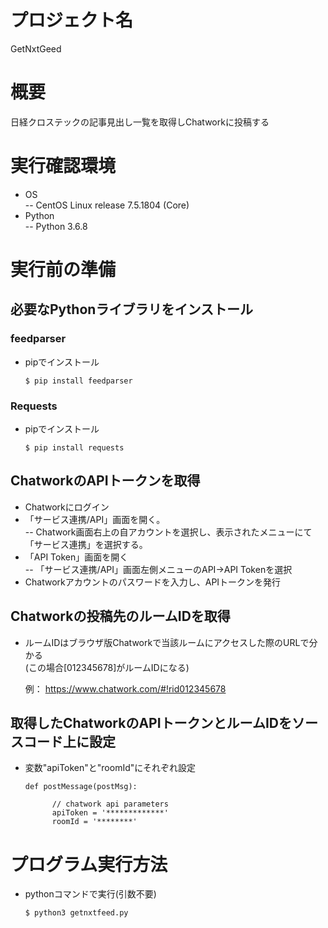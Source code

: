 # プロジェクト名
GetNxtGeed

# 概要
日経クロステックの記事見出し一覧を取得しChatworkに投稿する

# 実行確認環境
- OS  
-- CentOS Linux release 7.5.1804 (Core)  
- Python  
-- Python 3.6.8  

# 実行前の準備

## 必要なPythonライブラリをインストール

### feedparser
- pipでインストール  

      $ pip install feedparser  

### Requests
- pipでインストール  

      $ pip install requests  

## ChatworkのAPIトークンを取得
- Chatworkにログイン  
- 「サービス連携/API」画面を開く。  
-- Chatwork画面右上の自アカウントを選択し、表示されたメニューにて「サービス連携」を選択する。  
- 「API Token」画面を開く  
-- 「サービス連携/API」画面左側メニューのAPI->API Tokenを選択  
- Chatworkアカウントのパスワードを入力し、APIトークンを発行  

## Chatworkの投稿先のルームIDを取得
- ルームIDはブラウザ版Chatworkで当該ルームにアクセスした際のURLで分かる  
(この場合[012345678]がルームIDになる)  

    例： https://www.chatwork.com/#!rid012345678    

## 取得したChatworkのAPIトークンとルームIDをソースコード上に設定
- 変数"apiToken"と"roomId"にそれぞれ設定  

      def postMessage(postMsg):  
          
 	        // chatwork api parameters  
 	        apiToken = '*************'  
 	        roomId = '********'  
  
  
# プログラム実行方法
- pythonコマンドで実行(引数不要)  
 
      $ python3 getnxtfeed.py
